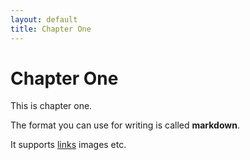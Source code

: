 ```yaml
---
layout: default
title: Chapter One
---
```


Chapter One
===


This is chapter one.

The format you can use for writing is called **markdown**.

It supports [links](boris-marinov.github.io) images etc.
